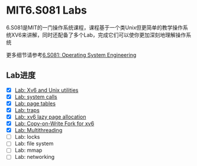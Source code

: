 # MIT6.S081 Labs

6.S081是MIT的一门操作系统课程，课程基于一个类Unix但更简单的教学操作系统XV6来讲解，同时还配备了多个Lab，完成它们可以使你更加深刻地理解操作系统

更多细节请参考[6.S081: Operating System Engineering](https://pdos.csail.mit.edu/6.828/2020/index.html)

## Lab进度

- [x] [Lab: Xv6 and Unix utilities](https://github.com/hikari007/6.S081-Labs/blob/util/util-lab.md)
- [x] [Lab: system calls](https://github.com/hikari007/6.S081-Labs/blob/syscall/syscall-lab.md)
- [x] [Lab: page tables](https://github.com/hikari007/6.S081-Labs/blob/pgtbl/pgtbl-lab.md)
- [x] [Lab: traps](https://github.com/hikari007/6.S081-Labs/blob/traps/trap-lab.md)
- [x] [Lab: xv6 lazy page allocation](https://github.com/hikari007/6.S081-Labs/blob/lazy/lazy-lab.md)
- [x] [Lab: Copy-on-Write Fork for xv6](https://github.com/hikari007/6.S081-Labs/blob/thread/thread-lab.md)
- [x] [Lab: Multithreading](https://github.com/hikari007/6.S081-Labs/blob/thread/thread-lab.md)
- [ ] Lab: locks
- [ ] Lab: file system
- [ ] Lab: mmap
- [ ] Lab: networking
